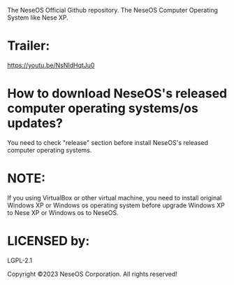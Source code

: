 The NeseOS Official Github repository. The NeseOS Computer Operating System like Nese XP.

# Trailer: 
https://youtu.be/NsNIdHqtJu0

# How to download NeseOS's released computer operating systems/os updates? 

You need to check "release" section before install NeseOS's released computer operating systems. 

# NOTE: 
If you using VirtualBox or other virtual machine, you need to install original Windows XP or Windows os operating system before upgrade Windows XP to Nese XP or Windows os to NeseOS. 



# LICENSED by: 
LGPL-2.1


Copyright ©2023 NeseOS Corporation. All rights reserved!
